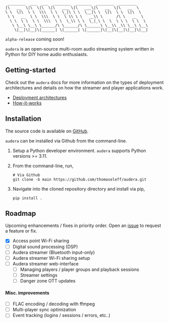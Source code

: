      ________  ___  ___  ________  _______  ________  ________     
    |\   __  \|\  \|\  \|\   ___ \|\   ___\|\   __  \|\   __  \    
    \ \  \|\  \ \  \\\  \ \  \_|\ \ \  \__|\ \  \|\  \ \  \|\  \   
     \ \   __  \ \  \\\  \ \  \ \\ \ \   __\\ \      /\ \   __  \  
      \ \  \ \  \ \  \\\  \ \  \_\\ \ \  \_|_\ \  \  \ \ \  \ \  \ 
       \ \__\ \__\ \______/\ \______/\ \______\ \__\\ _\\ \__\ \__\
        \|__|\|__|\|______| \|______| \|______|\|__|\|__|\|__|\|__|

`alpha-release` coming soon!

`audera` is an open-source multi-room audio streaming system written in Python for DIY home audio enthusiasts.

## Getting-started
Check out the `audera` docs for more information on the types of deployment architectures and details on how the streamer and player applications work.

- [Deployment architectures](./docs/deployment-architectures/README.md)
- [How-it-works](./docs/how-it-works/README.md)

## Installation
The source code is available on [GitHub](https://github.com/thomaseleff/audera).

`audera` can be installed via Github from the command-line.

1. Setup a Python developer environment. `audera` supports Python versions >= 3.11.
2. From the command-line, run,

   ```
   # Via Github
   git clone -b main https://github.com/thomaseleff/audera.git
   ```

3. Navigate into the cloned repository directory and install via pip,

   ```
   pip install .
   ```

## Roadmap
Upcoming enhancements / fixes in priority order. Open an [issue](https://github.com/thomaseleff/audera/issues/new) to request a feature or fix.

- [x] Access point Wi-Fi sharing
- [ ] Digital sound processing (DSP)
- [ ] Audera streamer (Bluetooth input-only)
- [ ] Audera streamer Wi-Fi sharing setup
- [ ] Audera streamer web-interface
  - [ ] Managing players / player groups and playback sessions
  - [ ] Streamer settings
  - [ ] Danger zone OTT updates

#### Misc. improvements
- [ ] FLAC encoding / decoding with ffmpeg
- [ ] Multi-player sync optimization
- [ ] Event tracking (logins / sessions / errors, etc..)